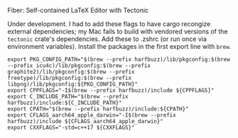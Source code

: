 Fiber: Self-contained LaTeX Editor with Tectonic

Under development. I had to add these flags to have cargo recongize external dependencies; my Mac fails to build with vendored versions of the `tectonic` crate's dependencies. Add these to .zshrc (or run once via environment variables).
Install the packages in the first export line with `brew`.
```
export PKG_CONFIG_PATH="$(brew --prefix harfbuzz)/lib/pkgconfig:$(brew --prefix icu4c)/lib/pkgconfig:$(brew --prefix graphite2)/lib/pkgconfig:$(brew --prefix freetype)/lib/pkgconfig:$(brew --prefix libpng)/lib/pkgconfig:${PKG_CONFIG_PATH}"
export CPPFLAGS="-I$(brew --prefix harfbuzz)/include ${CPPFLAGS}"
export C_INCLUDE_PATH="$(brew --prefix harfbuzz)/include:${C_INCLUDE_PATH}"
export CPATH="$(brew --prefix harfbuzz)/include:${CPATH}"
export CFLAGS_aarch64_apple_darwin="-I$(brew --prefix harfbuzz)/include ${CFLAGS_aarch64_apple_darwin}"
export CXXFLAGS="-std=c++17 ${CXXFLAGS}"
```
